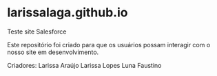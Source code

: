 # larissalaga.github.io
Teste site Salesforce

Este repositório foi criado para que os usuários possam interagir com o nosso site em desenvolvimento.

Criadores:
Larissa Araújo
Larissa Lopes
Luna Faustino